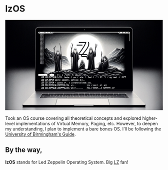 
# lzOS 

![LedZeppelin](/Assets/image.png)

Took an OS course covering all theoretical concepts and explored higher-level implementations of Virtual Memory, Paging, etc. However, to deepen my understanding, I plan to implement a bare bones OS. I'll be following the [University of Birmingham's Guide](https://www.cs.bham.ac.uk/~exr/lectures/opsys/10_11/lectures/os-dev.pdf).


## By the way, 
**lzOS** stands for Led Zeppelin Operating System. Big [LZ](https://en.wikipedia.org/wiki/Led_Zeppelin) fan! 
